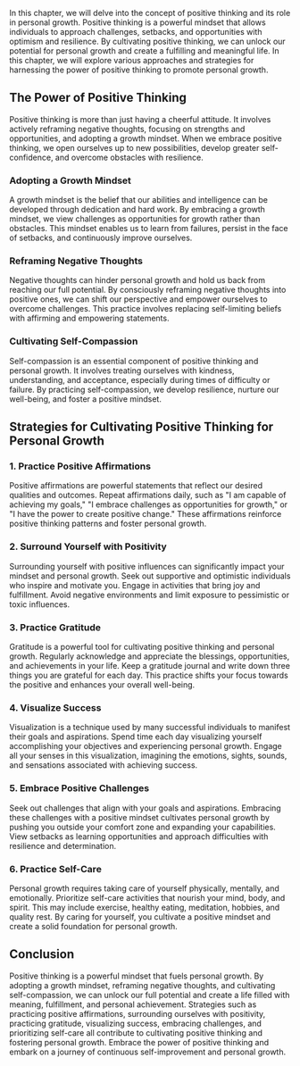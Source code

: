 
In this chapter, we will delve into the concept of positive thinking and its role in personal growth. Positive thinking is a powerful mindset that allows individuals to approach challenges, setbacks, and opportunities with optimism and resilience. By cultivating positive thinking, we can unlock our potential for personal growth and create a fulfilling and meaningful life. In this chapter, we will explore various approaches and strategies for harnessing the power of positive thinking to promote personal growth.

The Power of Positive Thinking
------------------------------

Positive thinking is more than just having a cheerful attitude. It involves actively reframing negative thoughts, focusing on strengths and opportunities, and adopting a growth mindset. When we embrace positive thinking, we open ourselves up to new possibilities, develop greater self-confidence, and overcome obstacles with resilience.

### Adopting a Growth Mindset

A growth mindset is the belief that our abilities and intelligence can be developed through dedication and hard work. By embracing a growth mindset, we view challenges as opportunities for growth rather than obstacles. This mindset enables us to learn from failures, persist in the face of setbacks, and continuously improve ourselves.

### Reframing Negative Thoughts

Negative thoughts can hinder personal growth and hold us back from reaching our full potential. By consciously reframing negative thoughts into positive ones, we can shift our perspective and empower ourselves to overcome challenges. This practice involves replacing self-limiting beliefs with affirming and empowering statements.

### Cultivating Self-Compassion

Self-compassion is an essential component of positive thinking and personal growth. It involves treating ourselves with kindness, understanding, and acceptance, especially during times of difficulty or failure. By practicing self-compassion, we develop resilience, nurture our well-being, and foster a positive mindset.

Strategies for Cultivating Positive Thinking for Personal Growth
----------------------------------------------------------------

### 1. Practice Positive Affirmations

Positive affirmations are powerful statements that reflect our desired qualities and outcomes. Repeat affirmations daily, such as "I am capable of achieving my goals," "I embrace challenges as opportunities for growth," or "I have the power to create positive change." These affirmations reinforce positive thinking patterns and foster personal growth.

### 2. Surround Yourself with Positivity

Surrounding yourself with positive influences can significantly impact your mindset and personal growth. Seek out supportive and optimistic individuals who inspire and motivate you. Engage in activities that bring joy and fulfillment. Avoid negative environments and limit exposure to pessimistic or toxic influences.

### 3. Practice Gratitude

Gratitude is a powerful tool for cultivating positive thinking and personal growth. Regularly acknowledge and appreciate the blessings, opportunities, and achievements in your life. Keep a gratitude journal and write down three things you are grateful for each day. This practice shifts your focus towards the positive and enhances your overall well-being.

### 4. Visualize Success

Visualization is a technique used by many successful individuals to manifest their goals and aspirations. Spend time each day visualizing yourself accomplishing your objectives and experiencing personal growth. Engage all your senses in this visualization, imagining the emotions, sights, sounds, and sensations associated with achieving success.

### 5. Embrace Positive Challenges

Seek out challenges that align with your goals and aspirations. Embracing these challenges with a positive mindset cultivates personal growth by pushing you outside your comfort zone and expanding your capabilities. View setbacks as learning opportunities and approach difficulties with resilience and determination.

### 6. Practice Self-Care

Personal growth requires taking care of yourself physically, mentally, and emotionally. Prioritize self-care activities that nourish your mind, body, and spirit. This may include exercise, healthy eating, meditation, hobbies, and quality rest. By caring for yourself, you cultivate a positive mindset and create a solid foundation for personal growth.

Conclusion
----------

Positive thinking is a powerful mindset that fuels personal growth. By adopting a growth mindset, reframing negative thoughts, and cultivating self-compassion, we can unlock our full potential and create a life filled with meaning, fulfillment, and personal achievement. Strategies such as practicing positive affirmations, surrounding ourselves with positivity, practicing gratitude, visualizing success, embracing challenges, and prioritizing self-care all contribute to cultivating positive thinking and fostering personal growth. Embrace the power of positive thinking and embark on a journey of continuous self-improvement and personal growth.
